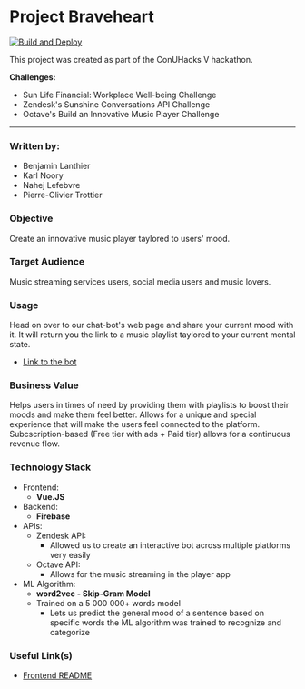 # Project Braveheart

[![Build and Deploy](https://github.com/po-trottier/project-braveheart/workflows/Build%20and%20Deploy/badge.svg)](https://github.com/po-trottier/project-braveheart/actions)

This project was created as part of the ConUHacks V hackathon.

**Challenges:**

-  Sun Life Financial: Workplace Well-being Challenge 
-  Zendesk's Sunshine Conversations API Challenge
-  Octave's Build an Innovative Music Player Challenge

---

### Written by:

- Benjamin Lanthier
- Karl Noory 
- Nahej Lefebvre
- Pierre-Olivier Trottier

### Objective

Create an innovative music player taylored to users' mood.

### Target Audience 

Music streaming services users, social media users and music lovers.

### Usage

Head on over to our chat-bot's web page and share your current mood with it. It will return you the link to a music playlist taylored to your current mental state.

- [Link to the bot](https://m.me/105419994348348)

### Business Value

Helps users in times of need by providing them with playlists to boost their moods and make them feel better. Allows for a unique and special experience that will make the users feel connected to the platform. Subcscription-based (Free tier with ads + Paid tier) allows for a continuous revenue flow.

### Technology Stack

- Frontend:
    - **Vue.JS**
- Backend:
    - **Firebase**
- APIs:
    - Zendesk API:
        - Allowed us to create an interactive bot across multiple platforms very easily
    - Octave API:
        - Allows for the music streaming in the player app
- ML Algorithm:
    - **word2vec - Skip-Gram Model**
    - Trained on a 5 000 000+ words model
        - Lets us predict the general mood of a sentence based on specific words the ML algorithm was trained to recognize and categorize


### Useful Link(s)

- [Frontend README](https://github.com/po-trottier/project-braveheart/blob/master/frontend/README.md)
